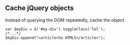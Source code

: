 ## Cache jQuery objects

Instead of querying the DOM repeatedly, cache the object.

```
var $myDiv = $('#my-div').toggleClass('lol');
/*...*/
$myDiv.append("<article>So HTML5</article>");
```